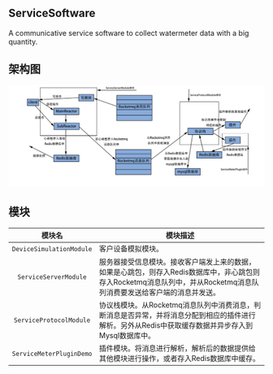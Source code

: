 ﻿## ServiceSoftware

A communicative service software to collect watermeter data with a big quantity.

## 架构图
![image](https://github.com/cyclone1517/ServiceSoftware/raw/trunk/config/framework.png)

## 模块
| 模块名 | 模块描述 |
|:----------:|-------------|
| `DeviceSimulationModule` | 客户设备模拟模块。 |
| `ServiceServerModule` | 服务器接受信息模块。接收客户端发上来的数据，如果是心跳包，则存入Redis数据库中，非心跳包则存入Rocketmq消息队列中，并从Rocketmq消息队列消费要发送给客户端的消息并发送。 |
| `ServiceProtocolModule` | 协议栈模块。从Rocketmq消息队列中消费消息，判断消息是否异常，并将消息分配到相应的插件进行解析。另外从Redis中获取缓存数据并异步存入到Mysql数据库中。 |
| `ServiceMeterPluginDemo` | 插件模块。将消息进行解析，解析后的数据提供给其他模块进行操作，或者存入Redis数据库中缓存。 |
